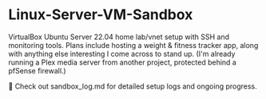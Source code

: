 # Linux-Server-VM-Sandbox
VirtualBox Ubuntu Server 22.04 home lab/vnet setup with SSH and monitoring tools. Plans include hosting a weight & fitness tracker app, along with anything else interesting I come across to stand up. (I'm already running a Plex media server from another project, protected behind a pfSense firewall.)

📄 Check out sandbox_log.md for detailed setup logs and ongoing progress.
